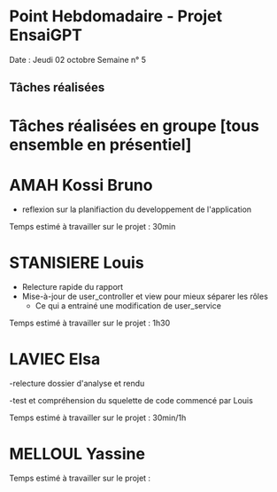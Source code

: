 # Point Hebdomadaire - Projet EnsaiGPT

Date : Jeudi 02 octobre 
Semaine n° 5

## Tâches réalisées




# Tâches réalisées en groupe [tous ensemble en présentiel]


# AMAH Kossi Bruno
- reflexion sur la planifiaction du developpement de l'application

Temps estimé à travailler sur le projet : 30min

# STANISIERE Louis
- Relecture rapide du rapport
- Mise-à-jour de user_controller et view pour mieux séparer les rôles
  - Ce qui a entrainé une modification de user_service

Temps estimé à travailler sur le projet : 1h30

# LAVIEC Elsa
 -relecture dossier d'analyse et rendu 
 
 -test et compréhension du squelette de code commencé par Louis

Temps estimé à travailler sur le projet : 30min/1h

# MELLOUL Yassine
  

  Temps estimé à travailler sur le projet : 
